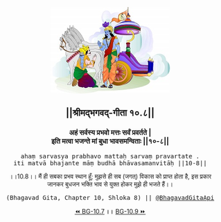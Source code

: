 <center><img src="../../asset/BG.png" alt="#API #bhagavadgitaapi #slok #nodejs #js #api #gitaapi #krishna #hinduism #vedic #ISKCON #shreemadbhagavadgita #technology"/>
<h2>||श्रीमद्‍भगवद्‍-गीता १०.८||</h2>
<h3>अहं सर्वस्य प्रभवो मत्तः सर्वं प्रवर्तते |<br/>इति मत्वा भजन्ते मां बुधा भावसमन्विताः ||१०-८||</h3>
<pre>ahaṃ sarvasya prabhavo mattaḥ sarvaṃ pravartate .<br/>iti matvā bhajante māṃ budhā bhāvasamanvitāḥ ||10-8||</pre>
<p>।।10.8।। मैं ही सबका प्रभव स्थान हूँ; मुझसे ही सब (जगत्) विकास को प्राप्त होता है, इस प्रकार जानकर बुधजन भक्ति भाव से युक्त होकर मुझे ही भजते हैं।।</p>
<pre>(Bhagavad Gita, Chapter 10, Shloka 8) || <a href="https://twitter.com/bhagavadgitaapi">@BhagavadGitaApi</a></pre><a href="../../10/7">⏪  BG-10.7</a><b>        ।।        </b><a href="../../10/9">BG-10.9  ⏩</a></center>